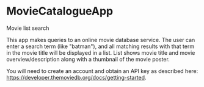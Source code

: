 # MovieCatalogueApp
Movie list search

This app makes queries to an online movie database service. The user can enter a search term (like "batman"), and all matching results with that term in the movie title will be displayed in a list.
List shows movie title and movie overview/description along with a thumbnail of the movie poster.

You will need to create an account and obtain an API key as described here: https://developer.themoviedb.org/docs/getting-started.
